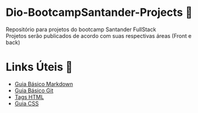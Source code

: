 # Dio-BootcampSantander-Projects 🔔
 Repositório para projetos do bootcamp Santander FullStack<br>
 Projetos serão publicados de acordo com suas respectivas áreas (Front e back)
 

# Links Úteis :rocket:

* [Guia Básico Markdown](https://docs.pipz.com/central-de-ajuda/learning-center/guia-basico-de-markdown#open)
* [Guia Básico Git](https://www.hostinger.com.br/tutoriais/tutorial-do-git-basics-introducao)
* [Tags HTML](https://www.devmedia.com.br/comandos-e-tags-html5/23618)
* [Guia CSS](https://www.devmedia.com.br/guia/css/38149)




